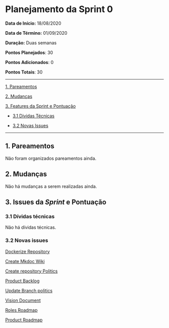 # Planejamento da Sprint 0

**Data de Início:** 18/08/2020  

**Data de Término:** 01/09/2020

**Duração:** Duas semanas

**Pontos Planejados**: 30

**Pontos Adicionados**: 0

**Pontos Totais**: 30

-------

[1. Pareamentos](#1-pareamentos)

[2. Mudanças](#2-mudanças)

[3. Features da Sprint e Pontuação](#3-features-da-sprint-e-pontuação)

* [3.1 Dividas Técnicas](#31-dívidas-técnicas)

* [3.2 Novas Issues](#32-novas-issues)

-------
## 1. Pareamentos

Não foram organizados pareamentos ainda.

## 2. Mudanças

Não há mudanças a serem realizadas ainda.

## 3. Issues da _Sprint_ e Pontuação

### 3.1 Dívidas técnicas

Não há dívidas técnicas.

### 3.2 Novas issues

[Dockerize Repository](https://github.com/fga-eps-mds/2020.1-Grupo2-wiki/issues/1)

[Create Mkdoc Wiki](https://github.com/fga-eps-mds/2020.1-Grupo2-wiki/issues/3)

[Create repository Politics](https://github.com/fga-eps-mds/2020.1-Grupo2-wiki/issues/6)

[Product Backlog](https://github.com/fga-eps-mds/2020.1-Grupo2-wiki/issues/8)

[Update Branch politics](https://github.com/fga-eps-mds/2020.1-Grupo2-wiki/issues/11)

[Vision Document](https://github.com/fga-eps-mds/2020.1-Grupo2-wiki/issues/4)

[Roles Roadmap](https://github.com/fga-eps-mds/2020.1-Grupo2-wiki/issues/32)

[Product Roadmap](https://github.com/fga-eps-mds/2020.1-Grupo2-wiki/issues/12)